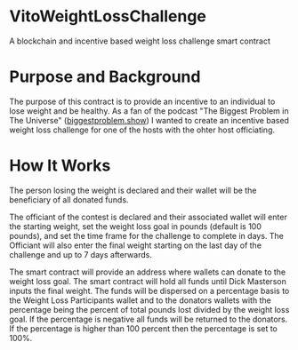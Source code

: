 # VitoWeightLossChallenge
A blockchain and incentive based weight loss challenge smart contract

# Purpose and Background
The purpose of this contract is to provide an incentive to an individual to lose weight and be healthy.  As a fan of the podcast "The Biggest Problem in The Universe" ([biggestproblem.show](https://biggestproblem.show/)) I wanted to create an incentive based weight loss challenge for one of the hosts with the ohter host officiating.

# How It Works
The person losing the weight is declared and their wallet will be the beneficiary of all donated funds.

The officiant of the contest is declared and their associated wallet will enter the starting weight, set the weight loss goal in pounds (default is 100 pounds), and set the time frame for the challenge to complete in days. The Officiant will also enter the final weight starting on the last day of the challenge and up to 7 days afterwards. 

The smart contract will provide an address where wallets can donate to the weight loss goal. The smart contract will hold all funds until Dick Masterson inputs the final weight. The funds will be dispersed on a percentage basis to the Weight Loss Participants wallet and to the donators wallets with the percentage being the percent of total pounds lost divided by the weight loss goal. If the percentage is negative all funds will be returned to the donators. If the percentage is higher than 100 percent then the percentage is set to 100%. 
